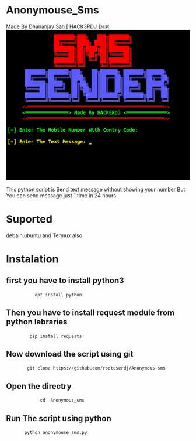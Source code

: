 # Anonymouse_Sms

Made By Dhananjay Sah [ HACK3RDJ ]🇳🇵
<img src="https://github.com/rootuserdj/Anonymous-sms/blob/master/img.jpg">


This python script is Send text message without showing your number 
But You can send message just 1 time in 24 hours
# Suported 
 debain,ubuntu and Termux also 
# Instalation

## first you have to install python3



               apt install python



## Then you have to install request module from python labraries




             pip install requests


## Now download the script using git




          


            git clone https://github.com/rootuserdj/Anonymous-sms




## Open the directry 




                 cd  Anonymous_sms



## Run The script using python 

         
 
           python anonymouse_sms.py


